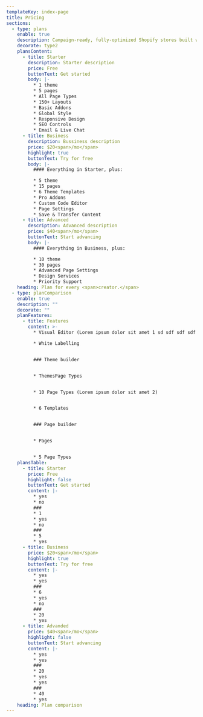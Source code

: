 ```yaml
---
templateKey: index-page
title: Pricing
sections:
  - type: plans
    enable: true
    description: Campaign-ready, fully-optimized Shopify stores built with half the
    decorate: type2
    plansContent:
      - title: Starter
        description: Starter description
        price: Free
        buttonText: Get started
        body: |-
          * 1 theme
          * 5 pages
          * All Page Types
          * 150+ Layouts
          * Basic Addons
          * Global Style
          * Responsive Design
          * SEO Controls
          * Email & Live Chat
      - title: Business
        description: Bussiness description
        price: $20<span>/mo</span>
        highlight: true
        buttonText: Try for free
        body: |-
          #### Everything in Starter, plus:

          * 5 theme
          * 15 pages
          * 6 Theme Templates
          * Pro Addons
          * Custom Code Editor
          * Page Settings
          * Save & Transfer Content
      - title: Advanced
        description: Advanced description
        price: $40<span>/mo</span>
        buttonText: Start advancing
        body: |-
          #### Everything in Business, plus:

          * 10 theme
          * 30 pages
          * Advanced Page Settings
          * Design Services
          * Priority Support
    heading: Plan for every <span>creator.</span>
  - type: planComparison
    enable: true
    description: ""
    decorate: ""
    planFeatures:
      - title: Features
        content: >-
          * Visual Editor (Lorem ipsum dolor sit amet 1 sd sdf sdf sdf sdf sdf sd f)

          * White Labelling


          ### Theme builder


          * ThemesPage Types


          * 10 Page Types (Lorem ipsum dolor sit amet 2)


          * 6 Templates


          ### Page builder


          * Pages


          * 5 Page Types
    plansTable:
      - title: Starter
        price: Free
        highlight: false
        buttonText: Get started
        content: |-
          * yes
          * no
          ###
          * 1
          * yes
          * no
          ###
          * 5
          * yes
      - title: Business
        price: $20<span>/mo</span>
        highlight: true
        buttonText: Try for free
        content: |-
          * yes
          * yes
          ###
          * 6
          * yes
          * no
          ###
          * 20
          * yes
      - title: Advanded
        price: $40<span>/mo</span>
        highlight: false
        buttonText: Start advancing
        content: |-
          * yes
          * yes
          ###
          * 20
          * yes
          * yes
          ###
          * 40
          * yes
    heading: Plan comparison
---
```

